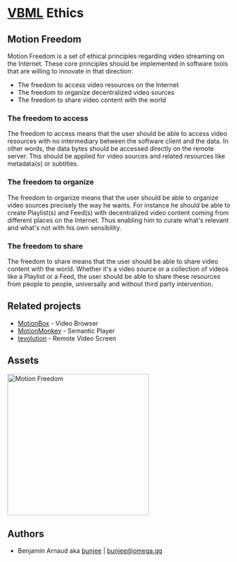# [VBML](README.md) Ethics

## Motion Freedom

Motion Freedom is a set of ethical principles regarding video streaming on the Internet. These core
principles should be implemented in software tools that are willing to innovate in that direction:

- The freedom to access video resources on the Internet
- The freedom to organize decentralized video sources
- The freedom to share video content with the world

### The freedom to access

The freedom to access means that the user should be able to access video resources with no
intermediary between the software client and the data. In other words, the data bytes should be
accessed directly on the remote server. This should be applied for video sources and related
resources like metadata(s) or subtitles.

### The freedom to organize

The freedom to organize means that the user should be able to organize video sources precisely the
way he wants. For instance he should be able to create Playlist(s) and Feed(s) with decentralized
video content coming from different places on the Internet. Thus enabling him to curate what's
relevant and what's not with his own sensibility.

### The freedom to share

The freedom to share means that the user should be able to share video content with the world.
Whether it's a video source or a collection of videos like a Playlist or a Feed, the user should be
able to share these resources from people to people, universally and without third party
intervention.

## Related projects

- [MotionBox](https://omega.gg/MotionBox/sources) - Video Browser
- [MotionMonkey](https://omega.gg/MotionMonkey) - Semantic Player
- [tevolution](https://omega.gg/tevolution) - Remote Video Screen

## Assets

<a href="../pictures/MotionFreedom.png"><img src="../pictures/MotionFreedom.png" alt="Motion Freedom" width="320px"></a>

## Authors

- Benjamin Arnaud aka [bunjee](https://bunjee.me) | <bunjee@omega.gg>

